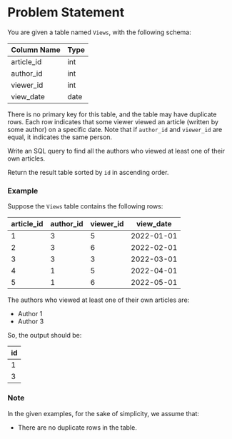 # Problem Statement

You are given a table named `Views`, with the following schema:

| Column Name | Type  |
|-------------|-------|
| article_id  | int   |
| author_id   | int   |
| viewer_id   | int   |
| view_date   | date  |

There is no primary key for this table, and the table may have duplicate rows. Each row indicates that some viewer viewed an article (written by some author) on a specific date. Note that if `author_id` and `viewer_id` are equal, it indicates the same person.

Write an SQL query to find all the authors who viewed at least one of their own articles.

Return the result table sorted by `id` in ascending order.

### Example

Suppose the `Views` table contains the following rows:

| article_id | author_id | viewer_id | view_date |
|------------|-----------|-----------|-----------|
| 1          | 3         | 5         | 2022-01-01|
| 2          | 3         | 6         | 2022-02-01|
| 3          | 3         | 3         | 2022-03-01|
| 4          | 1         | 5         | 2022-04-01|
| 5          | 1         | 6         | 2022-05-01|

The authors who viewed at least one of their own articles are:

- Author 1
- Author 3

So, the output should be:

| id |
|----|
| 1  |
| 3  |

### Note

In the given examples, for the sake of simplicity, we assume that:
- There are no duplicate rows in the table.
